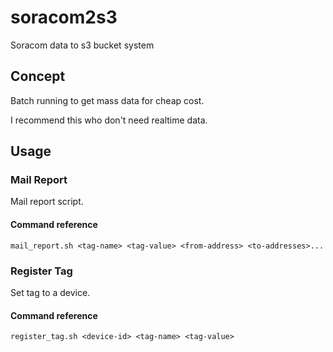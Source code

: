 # soracom2s3
Soracom data to s3 bucket system

## Concept
Batch running to get mass data for cheap cost.

I recommend this who don't need realtime data.

## Usage
### Mail Report
Mail report script.

#### Command reference
`mail_report.sh <tag-name> <tag-value> <from-address> <to-addresses>...`

### Register Tag
Set tag to a device.

#### Command reference
`register_tag.sh <device-id> <tag-name> <tag-value>`
